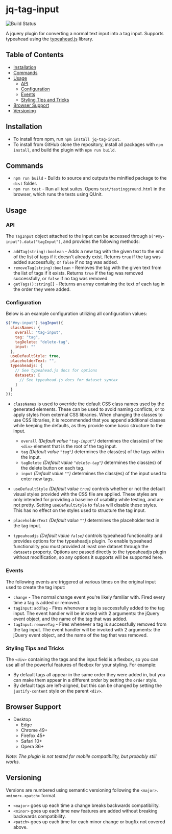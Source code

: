 # jq-tag-input

![Build Status](https://jenkins.tmachado.ca/jenkins/buildStatus/icon?job=jq-tag-input%2Fmaster)

A jquery plugin for converting a normal text input into a tag input. Supports typeahead using the [typeahead.js](https://github.com/twitter/typeahead.js) library.

## Table of Contents

- [Installation](#Installation)
- [Commands](#Commands)
- [Usage](#Usage)
  - [API](#API)
  - [Configuration](#Configuration)
  - [Events](#Events)
  - [Styling Tips and Tricks](#Styling-Tips-and-Tricks)
- [Browser Support](#Browser-Support)
- [Versioning](#Versioning)

## Installation

- To install from npm, run `npm install jq-tag-input`.
- To install from GitHub clone the repository, install all packages with `npm install`, and build the plugin with `npm run build`.

## Commands

- `npm run build` - Builds to source and outputs the minified package to the `dist` folder.
- `npm run test` - Run all test suites. Opens `test/testingground.html` in the browser, which runs the tests using QUnit.

## Usage

### API

The `TagInput` object attached to the input can be accessed through `$("#my-input").data("tagInput")`, and provides the following methods:

- `addTag(string):boolean` - Adds a new tag with the given text to the end of the list of tags if it doesn't already exist. Returns `true` if the tag was added successfully, or `false` if no tag was added.
- `removeTag(string):boolean` - Removes the tag with the given text from the list of tags if it exists. Returns `true` if the tag was removed successfully, or `false` if no tag was removed.
- `getTags():string[]` - Returns an array containing the text of each tag in the order they were added.

### Configuration

Below is an example configuration utilizing all configuration values:

```javascript
$("#my-input").tagInput({
  classNames: {
    overall: "tag-input",
    tag: "tag",
    tagDelete: "delete-tag",
    input: ""
  },
  useDefaultStyle: true,
  placeholderText: "",
  typeaheadjs: {
    // See typeahead.js docs for options
    datasets: [
      // See typeahead.js docs for dataset syntax
    ]
  }
});
```

- `classNames` is used to override the default CSS class names used by the generated elements. These can be used to avoid naming conflicts, or to apply styles from external CSS libraries. When changing the classes to use CSS libraries, it is recommended that you append additional classes while keeping the defaults, as they provide some basic structure to the input.

  - `overall` _(Default value `"tag-input"`)_ determines the class(es) of the `<div>` element that is the root of the tag input.
  - `tag` _(Default value `"tag"`)_ determines the class(es) of the tags within the input.
  - `tagDelete` _(Default value `"delete-tag"`)_ determines the class(es) of the delete button on each tag.
  - `input` _(Default value `""`)_ determines the class(es) of the input used to enter new tags.

- `useDefaultStyle` _(Default value `true`)_ controls whether or not the default visual styles provided with the CSS file are applied. These styles are only intended for providing a baseline of usability while testing, and are not pretty. Setting `useDefaultStyle` to `false` will disable these styles. This has no effect on the styles used to structure the tag input.

- `placeholderText` _(Default value `""`)_ determines the placeholder text in the tag input.

- `typeaheadjs` _(Default value `false`)_ controls typeahead functionality and provides options for the typeaheadjs plugin. To enable typeahead functionality you must provided at least one dataset through the `datasets` property. Options are passed directly to the typeaheadjs plugin without modification, so any options it supports will be supported here.

### Events

The following events are triggered at various times on the original input used to create the tag input:

- `change` - The normal change event you're likely familiar with. Fired every time a tag is added or removed.
- `tagInput:addTag` - Fires whenever a tag is successfully added to the tag input. The event handler will be invoked with 2 arguments: the jQuery event object, and the name of the tag that was added.
- `tagInput:removeTag` - Fires whenever a tag is successfully removed from the tag input. The event handler will be invoked with 2 arguments: the jQuery event object, and the name of the tag that was removed.

### Styling Tips and Tricks

The `<div>` containing the tags and the input field is a flexbox, so you can use all of the powerful features of flexbox for your styling. For example:

- By default tags all appear in the same order they were added in, but you can make them appear in a different order by setting the `order` style.
- By default tags are left-aligned, but this can be changed by setting the `justify-content` style on the parent `<div>`.

## Browser Support

- Desktop
  - Edge
  - Chrome 49+
  - Firefox 45+
  - Safari 10+
  - Opera 36+

_Note: The plugin is not tested for mobile compatibility, but probably still works._

## Versioning

Versions are numbered using semantic versioning following the `<major>.<minor>.<patch>` format.

- `<major>` goes up each time a change breaks backwards compatibility.
- `<minor>` goes up each time new features are added without breaking backwards compatibility.
- `<patch>` goes up each time for each minor change or bugfix not covered above.
